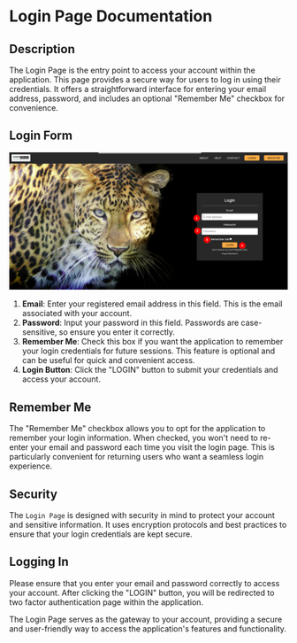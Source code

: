 # Login Page Documentation

## Description

The Login Page is the entry point to access your account within the application. This page provides a secure way for users to log in using their credentials. It offers a straightforward interface for entering your email address, password, and includes an optional "Remember Me" checkbox for convenience.

## Login Form

![Login Form](./img/login-page-1.png)

1. **Email**: Enter your registered email address in this field. This is the email associated with your account.
2. **Password**: Input your password in this field. Passwords are case-sensitive, so ensure you enter it correctly.
3. **Remember Me**: Check this box if you want the application to remember your login credentials for future sessions. This feature is optional and can be useful for quick and convenient access.
4. **Login Button**: Click the "LOGIN" button to submit your credentials and access your account.

## Remember Me

The "Remember Me" checkbox allows you to opt for the application to remember your login information. When checked, you won't need to re-enter your email and password each time you visit the login page. This is particularly convenient for returning users who want a seamless login experience.

## Security

The `Login Page` is designed with security in mind to protect your account and sensitive information. It uses encryption protocols and best practices to ensure that your login credentials are kept secure.


## Logging In

Please ensure that you enter your email and password correctly to access your account. After clicking the "LOGIN" button, you will be redirected to two factor authentication page within the application.


The Login Page serves as the gateway to your account, providing a secure and user-friendly way to access the application's features and functionality.
